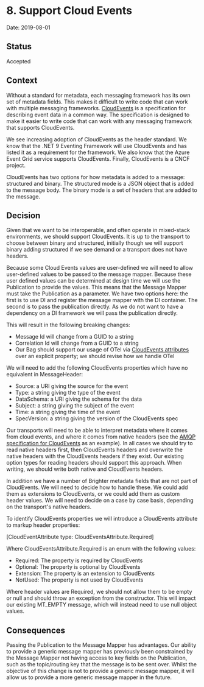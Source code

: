 # 8. Support Cloud Events 

Date: 2019-08-01

## Status

Accepted

## Context

Without a standard for metadata, each messaging framework has its own set of metadata fields. This makes it difficult to write code that can work with multiple messaging frameworks. [CloudEvents](https://github.com/cloudevents/spec?tab=readme-ov-file) is a specification for describing event data in a common way. The specification is designed to make it easier to write code that can work with any messaging framework that supports CloudEvents.

We see increasing adoption of CloudEvents as the header standard. We know that the .NET 9 Eventing Framework will use CloudEvents and has listed it as a requirement for the framework. We also know that the Azure Event Grid service supports CloudEvents. Finally, CloudEvents is a CNCF project.

CloudEvents has two options for how metadata is added to a message: structured and binary. The structured mode is a JSON object that is added to the message body. The binary mode is a set of headers that are added to the message. 

## Decision

Given that we want to be interoperable, and often operate in mixed-stack environments, we should support CloudEvents. It is up to the transport to choose between binary and structured, initially though we will support binary adding structured if we see demand or a transport does not have headers.

Because some Cloud Events values are user-defined we will need to allow user-defined values to be passed to the message mapper. Because these user defined values can be determined at design time we will use the Publication to provide the values. This means that the Message Mapper must take the Publication as a parameter. We have two options here: the first is to use DI and register the message mapper with the DI container. The second is to pass the publication directly. As we do not want to have a dependency on a DI framework we will pass the publication directly.

This will result in the following breaking changes:

* Message Id will change from a GUID to a string
* Correlation Id will change from a GUID to a string
* Our Bag should support our usage of OTel via [CloudEvents attributes](https://github.com/cloudevents/spec/blob/v1.0.2/cloudevents/extensions/distributed-tracing.md) over an explicit property; we should revise how we handle OTel

We will need to add the following CloudEvents properties which have no equivalent in MessageHeader:

* Source: a URI giving the source for the event
* Type: a string giving the type of the event
* DataSchema: a URI giving the schema for the data
* Subject: a string giving the subject of the event
* Time: a string giving the time of the event
* SpecVersion: a string giving the version of the CloudEvents spec

Our transports will need to be able to interpret metadata where it comes from cloud events, and where it comes from native headers (see the [AMQP specification for CloudEvents](https://github.com/cloudevents/spec/blob/main/cloudevents/bindings/amqp-protocol-binding.md) as an example). In all cases we should try to read native headers first, then CloudEvents headers and overwrite the native headers with the CloudEvents headers if they exist. Our existing option types for reading headers should support this approach. When writing, we should write both native and CloudEvents headers.

In addition we have a number of Brighter metadata fields that are not part of CloudEvents. We will need to decide how to handle these. We could add them as extensions to CloudEvents, or we could add them as custom header values. We will need to decide on a case by case basis, depending on the transport's native headers.

To identify CloudEvents properties we will introduce a CloudEvents attribute to markup header properties:

[CloudEventAttribute type: CloudEventsAttribute.Required]

Where CloudEventsAttribute.Required is an enum with the following values:

* Required: The property is required by CloudEvents
* Optional: The property is optional by CloudEvents
* Extension: The property is an extension to CloudEvents
* NotUsed: The property is not used by CloudEvents

Where header values are Required, we should not allow them to be empty or null and should throw an exception from the constructor. This will impact our existing MT_EMPTY message, which will instead need to use null object values.


## Consequences
                  
Passing the Publication to the Message Mapper has advantages. Our ability to provide a generic message mapper has previously been constrained by the Message Mapper not having access to key fields on the Publication, such as the topic/routing key that the message is to be sent over. Whilst the objective of this change is not to provide a generic message mapper, it will allow us to provide a more generic message mapper in the future.
